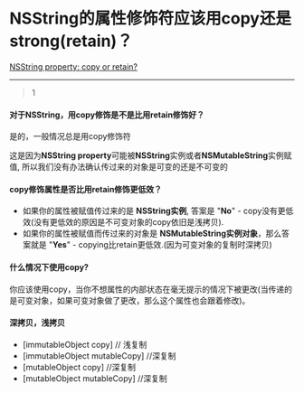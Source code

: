 # NSString的属性修饰符应该用copy还是strong(retain)？
[NSString property: copy or retain?](https://stackoverflow.com/questions/387959/nsstring-property-copy-or-retain)

___



> 1

#### 对于NSString，用copy修饰是不是比用retain修饰好？

是的，一般情况总是用copy修饰符

这是因为**NSString property**可能被**NSString**实例或者**NSMutableString**实例赋值, 所以我们没有办法确认传过来的对象是可变的还是不可变的

#### copy修饰属性是否比用retain修饰更低效？

- 如果你的属性被赋值传过来的是 **NSString实例**, 答案是 "**No**" - copy没有更低效(没有更低效的原因是不可变对象的copy依旧是浅拷贝).
- 如果你的属性被赋值而传过来的对象是 **NSMutableString实例对象**，那么答案就是 "**Yes**" - copying比retain更低效.(因为可变对象的复制时深拷贝)

#### 什么情况下使用copy?

你应该使用copy，当你不想属性的内部状态在毫无提示的情况下被更改(当传递的是可变对象，如果可变对象做了更改，那么这个属性也会跟着修改)。

#### 深拷贝，浅拷贝

- [immutableObject copy] // 浅复制
- [immutableObject mutableCopy] //深复制
- [mutableObject copy] //深复制
- [mutableObject mutableCopy] //深复制


